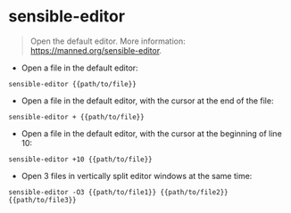 # sensible-editor

> Open the default editor.
> More information: <https://manned.org/sensible-editor>.

- Open a file in the default editor:

`sensible-editor {{path/to/file}}`

- Open a file in the default editor, with the cursor at the end of the file:

`sensible-editor + {{path/to/file}}`

- Open a file in the default editor, with the cursor at the beginning of line 10:

`sensible-editor +10 {{path/to/file}}`

- Open 3 files in vertically split editor windows at the same time:

`sensible-editor -O3 {{path/to/file1}} {{path/to/file2}} {{path/to/file3}}`

